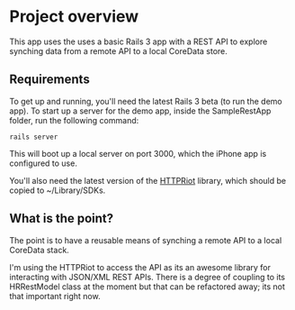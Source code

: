 # Project overview
This app uses the uses a basic Rails 3 app with a REST API to explore synching data from a remote API to a local CoreData store.

## Requirements
To get up and running, you'll need the latest Rails 3 beta (to run the demo app). To start up a server for the demo app, inside the SampleRestApp folder, run the following command:

    rails server
    
This will boot up a local server on port 3000, which the iPhone app is configured to use.

You'll also need the latest version of the [HTTPRiot][1] library, which should be copied
to ~/Library/SDKs.

## What is the point?

The point is to have a reusable means of synching a remote API to a local CoreData stack.

I'm using the HTTPRiot to access the API as its an awesome library for interacting with JSON/XML REST APIs. There is a degree of coupling to its HRRestModel class at the moment but that can be refactored away; its not that important right now.

[1]: http://labratrevenge.com/httpriot/docs/

